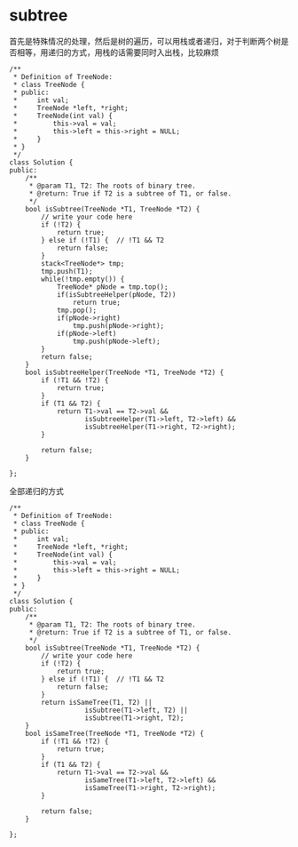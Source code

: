# subtree

首先是特殊情况的处理，然后是树的遍历，可以用栈或者递归，对于判断两个树是否相等，用递归的方式，用栈的话需要同时入出栈，比较麻烦


    /**
     * Definition of TreeNode:
     * class TreeNode {
     * public:
     *     int val;
     *     TreeNode *left, *right;
     *     TreeNode(int val) {
     *         this->val = val;
     *         this->left = this->right = NULL;
     *     }
     * }
     */
    class Solution {
    public:
        /**
         * @param T1, T2: The roots of binary tree.
         * @return: True if T2 is a subtree of T1, or false.
         */
        bool isSubtree(TreeNode *T1, TreeNode *T2) {
            // write your code here
            if (!T2) {
                return true;
            } else if (!T1) {  // !T1 && T2
                return false;
            }
            stack<TreeNode*> tmp;
            tmp.push(T1);
            while(!tmp.empty()) {
                TreeNode* pNode = tmp.top();
                if(isSubtreeHelper(pNode, T2))
                    return true;
                tmp.pop();
                if(pNode->right)
                    tmp.push(pNode->right);
                if(pNode->left)
                    tmp.push(pNode->left);
            }
            return false;
        }
        bool isSubtreeHelper(TreeNode *T1, TreeNode *T2) {
            if (!T1 && !T2) {
                return true;
            }
            if (T1 && T2) {
                return T1->val == T2->val &&
                       isSubtreeHelper(T1->left, T2->left) &&
                       isSubtreeHelper(T1->right, T2->right);
            }

            return false;
        }

    };

全部递归的方式

    /**
     * Definition of TreeNode:
     * class TreeNode {
     * public:
     *     int val;
     *     TreeNode *left, *right;
     *     TreeNode(int val) {
     *         this->val = val;
     *         this->left = this->right = NULL;
     *     }
     * }
     */
    class Solution {
    public:
        /**
         * @param T1, T2: The roots of binary tree.
         * @return: True if T2 is a subtree of T1, or false.
         */
        bool isSubtree(TreeNode *T1, TreeNode *T2) {
            // write your code here
            if (!T2) {
                return true;
            } else if (!T1) {  // !T1 && T2
                return false;
            }
            return isSameTree(T1, T2) ||
                       isSubtree(T1->left, T2) ||
                       isSubtree(T1->right, T2);
        }
        bool isSameTree(TreeNode *T1, TreeNode *T2) {
            if (!T1 && !T2) {
                return true;
            }
            if (T1 && T2) {
                return T1->val == T2->val &&
                       isSameTree(T1->left, T2->left) &&
                       isSameTree(T1->right, T2->right);
            }

            return false;
        }

    };

